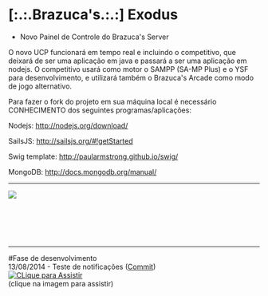 # [:.:.Brazuca's.:.:] Exodus
* Novo Painel de Controle do Brazuca's Server

O novo UCP funcionará em tempo real e incluindo o competitivo, que deixará de ser uma aplicação em java e passará a ser uma aplicação em nodejs.
O competitivo usará como motor o SAMPP (SA-MP Plus) e o YSF para desenvolvimento, e utilizará também o Brazuca's Arcade como modo de jogo alternativo.

Para fazer o fork do projeto em sua máquina local é necessário CONHECIMENTO dos seguintes programas/aplicações:

Nodejs: http://nodejs.org/download/

SailsJS: http://sailsjs.org/#!getStarted

Swig template: http://paularmstrong.github.io/swig/

MongoDB: http://docs.mongodb.org/manual/


<hr>
<img src="http://s17.postimg.org/df353qopb/Untitled.png">

<br /><br /><br /><br />

<hr />

#Fase de desenvolvimento
<br />
13/08/2014 - Teste de notificações (<a href='https://github.com/pedropapa/BrazucasExodus/commit/d345b281d5aa543138da80fc711e5adc3cbe7a57'>Commit</a>)
<br />
[![CLique para Assistir](http://img.youtube.com/vi/nLAWkR9tETI/0.jpg)](https://www.youtube.com/watch?v=nLAWkR9tETI)
<br />
(clique na imagem para assistir)
